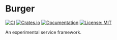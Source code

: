 # Burger

[![CI](https://img.shields.io/github/actions/workflow/status/hlbarber/burger/ci.yml?label=build&logo=github)](https://github.com/hlbarber/burger/actions/workflows/ci.yml)
[![Crates.io](https://img.shields.io/crates/v/tyght-map.svg)](https://crates.io/crates/burger)
[![Documentation](https://img.shields.io/badge/docs.rs-passing-blue)](https://docs.rs/burger)
[![License: MIT](https://img.shields.io/badge/License-MIT-yellow.svg)](https://opensource.org/licenses/MIT)

An experimental service framework.
